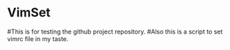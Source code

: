 # VimSet
#This is for testing the github project repository.
#Also this is a script to set vimrc file in my taste.
